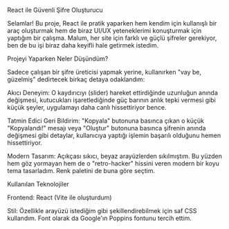 React ile Güvenli Şifre Oluşturucu

Selamlar! Bu proje, React ile pratik yaparken hem kendim için kullanışlı bir araç oluşturmak hem de biraz UI/UX yeteneklerimi konuşturmak için yaptığım bir çalışma. Malum, her site için farklı ve güçlü şifreler gerekiyor, ben de bu işi biraz daha keyifli hale getirmek istedim.


Projeyi Yaparken Neler Düşündüm?

Sadece çalışan bir şifre üreticisi yapmak yerine, kullanırken "vay be, güzelmiş" dedirtecek birkaç detaya odaklandım:

Akıcı Deneyim: O kaydırıcıyı (slider) hareket ettirdiğinde uzunluğun anında değişmesi, kutucukları işaretlediğinde güç barının anlık tepki vermesi gibi küçük şeyler, uygulamayı daha canlı hissettiriyor bence.

Tatmin Edici Geri Bildirim: "Kopyala" butonuna basınca çıkan o küçük "Kopyalandı!" mesajı veya "Oluştur" butonuna basınca şifrenin anında değişmesi gibi detaylar, kullanıcıya yaptığı işlemin başarılı olduğunu hemen hissettiriyor.

Modern Tasarım: Açıkçası sıkıcı, beyaz arayüzlerden sıkılmıştım. Bu yüzden hem göz yormayan hem de o "retro-hacker" hissini veren modern bir koyu tema tasarladım. Renk paletini de buna göre seçtim.

Kullanılan Teknolojiler

Frontend: React (Vite ile oluşturdum)

Stil: Özellikle arayüzü istediğim gibi şekillendirebilmek için saf CSS kullandım. Font olarak da Google'ın Poppins fontunu tercih ettim.
